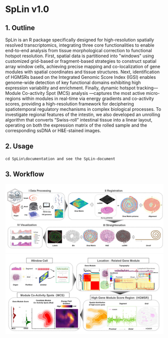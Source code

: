 # SpLin v1.0
## 1. Outline
SpLin is an R package specifically designed for high-resolution spatially resolved transcriptomics, integrating three core functionalities to enable end-to-end analysis from tissue morphological correction to functional hotspot resolution. First, spatial data is partitioned into "windows"  using customized grid-based or fragment-based strategies to construct spatial array window cells, achieving precise mapping and co-localization of gene modules with spatial coordinates and tissue structures. Next, identification of HGMSRs based on the Integrated Genomic Score Index (IGSI) enables genome-wide detection of key functional domains exhibiting high expression variability and enrichment. Finally, dynamic hotspot tracking—Module Co-activity Spot (MCS) analysis —captures the most active micro-regions within modules in real-time via energy gradients and co-activity scores, providing a high-resolution framework for deciphering spatiotemporal regulatory mechanisms in complex biological processes. To investigate regional features of the intestin, we also developed an unrolling algorithm that converts “Swiss-roll” intestinal tissue into a linear layout, operating on both the expression matrix of the rolled sample and the corresponding ssDNA or H&E-stained images. 
## 2. Usage
`cd SpLin\documentation and see the SpLin-document`
## 3. Workflow
![workflow1](https://github.com/scholarLW/SpLin/blob/main/documentation/workflow_AI_a_01.png)
![workflow1](https://github.com/scholarLW/SpLin/blob/main/documentation/workflow_AI_b_01.png)
